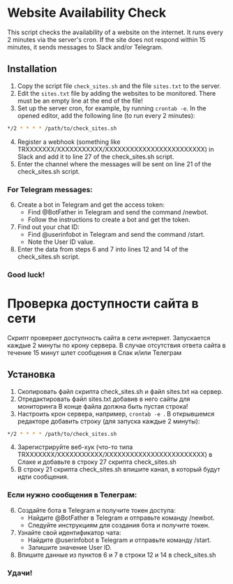 # Website Availability Check

This script checks the availability of a website on the internet.
It runs every 2 minutes via the server's cron. If the site does not respond within 15 minutes, it sends messages
to Slack and/or Telegram.

## Installation

1. Copy the script file `check_sites.sh` and the file `sites.txt` to the server.
2. Edit the `sites.txt` file by adding the websites to be monitored.
There must be an empty line at the end of the file!
3. Set up the server cron, for example, by running `crontab -e`. In the opened
editor, add the following line (to run every 2 minutes):
```bash
*/2 * * * * /path/to/check_sites.sh
```
4.	Register a webhook (something like
TRXXXXXXX/XXXXXXXXXXX/XXXXXXXXXXXXXXXXXXXXXXXX) in Slack and add it to
line 27 of the check_sites.sh script.
5.	Enter the channel where the messages will be sent on line 21 of the check_sites.sh script.

### For Telegram messages:

6.	Create a bot in Telegram and get the access token:
	*	Find @BotFather in Telegram and send the command /newbot.
	*	Follow the instructions to create a bot and get the token.
7.	Find out your chat ID:
	*	Find @userinfobot in Telegram and send the command /start.
	*	Note the User ID value.
8.	Enter the data from steps 6 and 7 into lines 12 and 14 of the check_sites.sh script.

### Good luck!



# Проверка доступности сайта в сети

Скрипт проверяет доступность сайта в сети интернет.
Запускается каждые 2 минуты по крону сервера. В случае
отсутствия ответа сайта в течение 15 минут шлет сообщения
в Слак и/или Телеграм

## Установка

1. Скопировать файл скрипта check_sites.sh и файл sites.txt на сервер.
2. Отредактировать файл sites.txt добавив в него сайты для мониторинга
В конце файла должна быть пустая строка!
3. Настроить крон сервера, например, `crontab -e `. В открывшемся
редакторе добавить строку (для запуска каждые 2 минуты):
``` bash
*/2 * * * * /path/to/check_sites.sh
```
4. Зарегистрируйте веб-хук (что-то типа
TRXXXXXXX/XXXXXXXXXXX/XXXXXXXXXXXXXXXXXXXXXXXX) в Слаке и добавьте в 
строку 27 скрипта check_sites.sh
5. В строку 21 скрипта check_sites.sh впишите канал, в который будут
идти сообщения.

### Если нужно сообщения в Телеграм:

6. Создайте бота в Telegram и получите токен доступа:
	*	Найдите @BotFather в Telegram и отправьте команду /newbot.
	*	Следуйте инструкциям для создания бота и получите токен.
7. Узнайте свой идентификатор чата:
	*	Найдите @userinfobot в Telegram и отправьте команду /start.
	*	Запишите значение User ID.
8. Впишите данные из пунктов 6 и 7 в строки 12 и 14 в check_sites.sh

### Удачи!